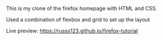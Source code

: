 This is my clone of the firefox homepage with HTML and CSS.

Used a combination of flexbox and grid to set up the layout

Live preview: https://russs123.github.io/firefox-tutorial
